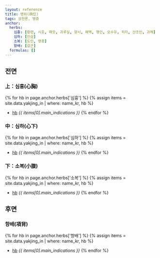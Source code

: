 ```yaml
---
layout: reference
title: 병위(病位)
tags: 상한론, 병증
anchor:
  herbs:
    심흉: [황련, 시호, 패모, 과루실, 향시, 해백, 행인, 오수유, 치자, 산조인, 과체]
    심하: [인삼]
    소복: [도인, 맹충]
    항배: [갈근]
  formulas: []
---
```


## 전면

### 上：심흉(心胸)

{% for hb in page.anchor.herbs['심흉'] %}
{% assign items = site.data.yakjing_in | where: name_kr, hb %}
* [hb]({{site.herburl}}/hb) _{{ items[0].main_indications }}_
{% endfor %}

### 中：심하(心下)

{% for hb in page.anchor.herbs['심하'] %}
{% assign items = site.data.yakjing_in | where: name_kr, hb %}
* [hb]({{site.herburl}}/hb) _{{ items[0].main_indications }}_
{% endfor %}

### 下：소복(小腹)

{% for hb in page.anchor.herbs['소복'] %}
{% assign items = site.data.yakjing_in | where: name_kr, hb %}
* [hb]({{site.herburl}}/hb) _{{ items[0].main_indications }}_
{% endfor %}

## 후면

### 항배(項背)

{% for hb in page.anchor.herbs['항배'] %}
{% assign items = site.data.yakjing_in | where: name_kr, hb %}
* [hb]({{site.herburl}}/hb) _{{ items[0].main_indications }}_
{% endfor %}
